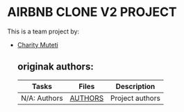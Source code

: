 # AIRBNB CLONE V2 PROJECT
This is a team project by:
<ul>
	<li> <a href="github.com/charitymuteti4@gmail.com">Charity Muteti</a></li>
	
## originak authors:
| Tasks | Files | Description |
| ----- | ----- | ------ |
| N/A: Authors | [AUTHORS](https://github.com/Theemiss/AirBnB_clone_v2/blob/master/AUTHORS) | Project authors |
